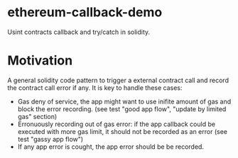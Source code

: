 # ethereum-callback-demo
Usint contracts callback and try/catch in solidity.

# Motivation

A general solidity code pattern to trigger a external contract call and record the contract call error if any. It is key to handle these cases:

- Gas deny of service, the app might want to use inifite amount of gas and block the error recording. (see test "good app flow", "update by limited gas" section)
- Erronuously recording out of gas error: if the app callback could be executed with more gas limit, it should not be recorded as an error (see test "gassy app flow")
- If any app error is cought, the app error should be be recorded.
